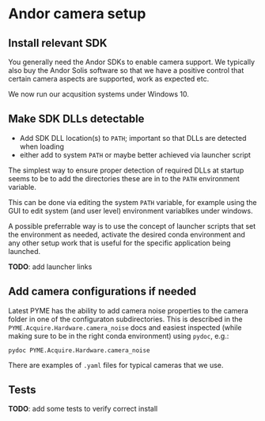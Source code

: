# Andor camera setup

## Install relevant SDK

You generally need the Andor SDKs to enable camera support. We typically also buy the Andor Solis software so that we have a positive control that certain camera aspects are supported, work as expected etc.

We now run our acqusition systems under Windows 10.

## Make SDK DLLs detectable

- Add SDK DLL location(s) to `PATH`; important so that DLLs are detected when loading
- either add to system `PATH` or maybe better achieved via launcher script

The simplest way to ensure proper detection of required DLLs at startup seems to be to add the directories these are in to the `PATH` environment variable.

This can be done via editing the system `PATH` variable, for example using the GUI to edit system (and user level) environment variablkes under windows.

A possible preferrable way is to use the concept of launcher scripts that set the environment as needed, activate the desired conda environment and any other setup work that is useful for the specific application being launched.

**TODO**: add launcher links

## Add camera configurations if needed

Latest PYME has the ability to add camera noise properties to the camera folder in one of the configuraton subdirectories. This is described in the `PYME.Acquire.Hardware.camera_noise` docs and easiest inspected (while making sure to be in the right conda environment) using `pydoc`, e.g.:

	pydoc PYME.Acquire.Hardware.camera_noise

There are examples of `.yaml` files for typical cameras that we use.

## Tests

**TODO**: add some tests to verify correct install
